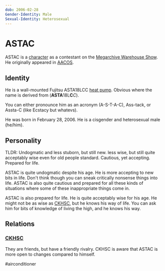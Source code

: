 ```yaml
---
dob: 2006-02-28
Gender-Identity: Male
Sexual-Identity: Heterosexual
---
```

# ASTAC

ASTAC is a [character](Characters.md) as a contestant on the [Megarchive Warehouse Show](../../../Megarchive%20Warehouse%20Show/Megarchive%20Warehouse%20Show.md). He originally appeared in [AACOS](../../../Megarchive%20Warehouse%20Show/AACOS.md).

## Identity

He is a wall-mounted Fujitsu ASTA18LCC [heat pump](../../Species/Air%20Conditioners.md). Obvious where the name is derived from (**ASTA**18L**C***C*).

You can either pronounce him as an acronym (A-S-T-A-C), Ass-tack, or Assta-C (like Ecstacy but whatevs).

He was born in February 28, 2006. He is a cisgender and heterosexual male (he/him).

## Personality
TLDR: Undogmatic and less stuborn, but still new. less wise, but still quite acceptably wise even for old people standard. Cautious, yet accepting. Prepared for life. 

ASTAC is quite undogmatic despite his age. He is more accepting to new bits in life. Don't think though you can sneak critically nonsense things into life. ASTAC is also quite cautious and prepared for all these kinds of situations where some of these inappropriate things come in. 

ASTAC is also prepared for life. He is quite acceptably wise for his age. He might not be as wise as [CKHSC](CKHSC.md), but he knows his way of life. You can ask him for bits of knowledge of living the high, and he knows his way.
## Relations

### [CKHSC](CKHSC.md)

They are friends, but have a friendly rivalry. CKHSC is aware that ASTAC is more open to changes compared to himself.

#airconditioner
